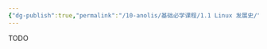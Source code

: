 ```yaml
---
{"dg-publish":true,"permalink":"/10-anolis/基础必学课程/1.1 Linux 发展史/","dgPassFrontmatter":true}
---
```


TODO